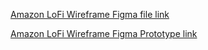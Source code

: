 [Amazon LoFi Wireframe Figma file link](https://www.figma.com/design/VGDT9mpFpapbZRjSCuFMah/Amazon-Lo-Fi-Wireframe?node-id=29-2&t=DPyE2wAZWyTrZzKc-1)



[Amazon LoFi Wireframe Figma Prototype link](https://www.figma.com/proto/VGDT9mpFpapbZRjSCuFMah/Amazon-Lo-Fi-Wireframe?page-id=29%3A2&node-id=30-18&p=f&viewport=66%2C393%2C0.26&t=WqFzv9KgLGSVl3uQ-1&scaling=scale-down&content-scaling=fixed&starting-point-node-id=30%3A14)
